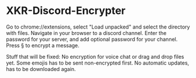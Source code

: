 # XKR-Discord-Encrypter

Go to chrome://extensions, select "Load unpacked" and select the directory with files. Navigate in your browser to a discord channel. 
Enter the password for your server, and add optional password for your channel. Press § to encrypt a message.

Stuff that will be fixed:
No encryption for voice chat or drag and drop files yet.
Some emojis has to be sent non-encrypted first. 
No automatic updates, has to be downloaded again.
